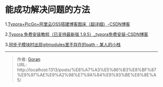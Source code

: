 # 能成功解决问题的方法


1.[Typora&#43;PicGo&#43;阿里云OSS搭建博客图床（超详细）-CSDN博客](https://blog.csdn.net/muxuen/article/details/122441469)



2.[Typora 免费安装教程（已支持最新版 1.9.5）_typora免费安装-CSDN博客](https://blog.csdn.net/qq_61621323/article/details/141036982)



3.[同步子模块时出现gitmodules里不存在的path - 某人的小栈](https://www.fordece.cn/posts/同步子模块时出现gitmodules里不存在的path/)



---

> 作者: [Goran](https://github.com/GoranTan)  
> URL: http://localhost:1313/posts/%E8%A7%A3%E5%86%B3%E8%BF%87%E9%97%AE%E9%A2%98%E7%9A%84%E9%93%BE%E6%8E%A5/  

